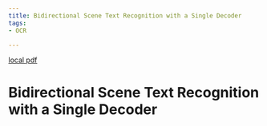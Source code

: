 ```yaml
---
title: Bidirectional Scene Text Recognition with a Single Decoder
tags:
- OCR

---
```


[local pdf](../../../pdfs/Bidirectional%20Scene%20Text%20Recognition%20with%20a%20Single%20Decoder.pdf)

# Bidirectional Scene Text Recognition with a Single Decoder
